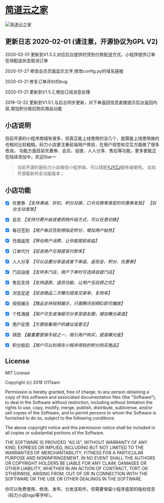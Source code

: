 # [简道云之家][1]
![简道云之家][2]



## 更新日志  2020-02-01 (请注意，开源协议为GPL V2)

2020-02-01
更新到V1.5.3,对应后台提供的货到付款配送方式，小程序提供订单在待配送状态取消订单

2020-01-27
修改会员页面显示文字,修改config.py的域名链接

2020-01-21
修复订单评价的bug

2020-01-21
更新到V1.5.2,增加订阅消息处理

2019-12-22
更新到V1.5.1,与后台同步更新，对下单返回信息直接提示后台返回内容,增加积分抵扣购买商品功能

## 小店说明
目前开源的小程序商城有很多，但真正能上线使用的没几个，就算能上线使用做的也相对比较粗糙。码力小店更注重前端用户体验，在用户视觉和交互方面做了很多改进。 功能方面目前优惠券、会员、自提、人人分享、售后等功能，更多更能正在陆续添加中，欢迎Star～
> 当前开源的是码力小店微信小程序端，可以搭配[YJYZJ][3]服务端使用。
> 此处开源最新的全功能版本；

## 小店功能
- [x] 优惠券
    *【支持满减、折扣、积分兑换、口令兑换等类型的优惠券发放】*
    *【后台主动发放】*
- [x] 会员
    *【支持付费升级或者购物升级方式，可以任意切换】*
- [x] 每日签到
    *【用户每日签到得指定积分，增加用户粘性】*
- [x] 充值返现
    *【带动用户消费，让你能提前收益】*
- [x] 订单代付
    *【促进用户交易提高付款率】*
- [x] 人人分享
    *【可以设置分享返或者下单返，返现金、积分、优惠券】*
- [x] 门店自提
    *【支持多门店，用户下单时可选择自提门店】*
- [x] 售后支持
    *【支持退款、退货功能，让用户无后顾之忧】*
- [x] 浏览足迹
    *【促进商品二次曝光提高交易率、复购率】*
- [x] 视频展示
    *【商品支持视频展示，只需腾讯视频ID即可播放】*
- [x] 个性海报
    *【用户可生成海报可分享至朋友圈，增加曝光渠道】*
- [x] 用户反馈
    *【方便收集用户的建议或意见】*
- [x] 拼团
    *【最重要营销手段之一，吸引用户购买，提高曝光度】*
- [x] 积分抵扣
    *【用户可以利用在小程序得到的积分购买商品】*
    

## License
MIT License
 
Copyright (c) 2018 O1Team
 
Permission is hereby granted, free of charge, to any person obtaining a copy of this software and associated documentation files (the "Software"), to deal in the Software without restriction, including without limitation the rights to use, copy, modify, merge, publish, distribute, sublicense, and/or sell copies of the Software, and to permit persons to whom the Software is furnished to do so, subject to the following conditions:
 
The above copyright notice and this permission notice shall be included in all copies or substantial portions of the Software.
 
THE SOFTWARE IS PROVIDED "AS IS", WITHOUT WARRANTY OF ANY KIND, EXPRESS OR IMPLIED, INCLUDING BUT NOT LIMITED TO THE WARRANTIES OF MERCHANTABILITY, FITNESS FOR A PARTICULAR PURPOSE AND NONINFRINGEMENT. IN NO EVENT SHALL THE AUTHORS OR COPYRIGHT HOLDERS BE LIABLE FOR ANY CLAIM, DAMAGES OR OTHER LIABILITY, WHETHER IN AN ACTION OF CONTRACT, TORT OR OTHERWISE, ARISING FROM, OUT OF OR IN CONNECTION WITH THE SOFTWARE OR THE USE OR OTHER DEALINGS IN THE SOFTWARE.

你可以免费使用、修改、发布、分发该软件，但需要保留小程序底部的版权信息（码力小店logo等字样）。


  [1]: https://www.yjyzj.cn/
  [2]: https://github.com/mn3711698/MaliStore/blob/master/1.jpg
  [3]: https://store.yjyzj.cn/
  [5]: https://github.com/mn3711698/MaliStore/blob/master/wechat.jpg
